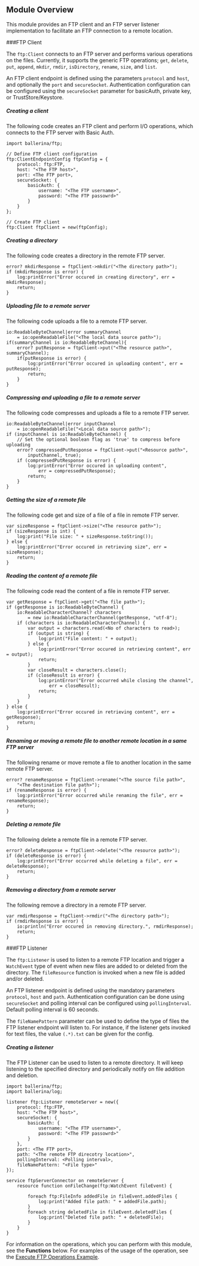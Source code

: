 ## Module Overview

This module provides an FTP client and an FTP server listener implementation to facilitate an FTP connection to a remote location.

###FTP Client

The `ftp:Client` connects to an FTP server and performs various operations on the files. Currently, it supports the 
generic FTP operations; `get`, `delete`, `put`, `append`, `mkdir`, `rmdir`, `isDirectory`, `rename`, `size`, and
 `list`.

An FTP client endpoint is defined using the parameters `protocol` and `host`, and optionally the `port` and 
`secureSocket`. Authentication configuration can be configured using the `secureSocket` parameter for basicAuth, 
private key, or TrustStore/Keystore.

##### Creating a client

The following code creates an FTP client and perform I/O operations, which connects to the FTP server with Basic Auth.
```ballerina
import ballerina/ftp;

// Define FTP client configuration
ftp:ClientEndpointConfig ftpConfig = {
    protocol: ftp:FTP,
    host: "<The FTP host>",
    port: <The FTP port>,
    secureSocket: {
        basicAuth: {
            username: "<The FTP username>",
            password: "<The FTP passowrd>"
        }
    }
};

// Create FTP client
ftp:Client ftpClient = new(ftpConfig);
```

##### Creating a directory

The following code creates a directory in the remote FTP server.

```ballerina
error? mkdirResponse = ftpClient->mkdir("<The directory path>");
if (mkdirResponse is error) {
    log:printError("Error occured in creating directory", err = mkdirResponse);
    return;
}
```

##### Uploading file to a remote server

The following code uploads a file to a remote FTP server.

```ballerina
io:ReadableByteChannel|error summaryChannel
    = io:openReadableFile("<The local data source path>");
if(summaryChannel is io:ReadableByteChannel){
    error? putResponse = ftpClient->put("<The resource path>", summaryChannel);   
    if(putResponse is error) {
        log:printError("Error occured in uploading content", err = putResponse);
        return;
    }
}
```

##### Compressing and uploading a file to a remote server

The following code compresses and uploads a file to a remote FTP server.

```ballerina
io:ReadableByteChannel|error inputChannel
    = io:openReadableFile("<Local data source path>");
if (inputChannel is io:ReadableByteChannel) {
    // Set the optional boolean flag as 'true' to compress before uploading
    error? compressedPutResponse = ftpClient->put("<Resource path>",
        inputChannel, true);   
    if (compressedPutResponse is error) {
        log:printError("Error occured in uploading content",
            err = compressedPutResponse);
        return;
    }
}
```

##### Getting the size of a remote file

The following code get and size of a file of a file in remote FTP server.

```ballerina
var sizeResponse = ftpClient->size("<The resource path>");
if (sizeResponse is int) {
    log:print("File size: " + sizeResponse.toString());
} else {
    log:printError("Error occured in retrieving size", err = sizeResponse);
    return;
}
```

##### Reading the content of a remote file

The following code read the content of a file in remote FTP server.

```ballerina
var getResponse = ftpClient->get("<The file path>");
if (getResponse is io:ReadableByteChannel) {
    io:ReadableCharacterChannel? characters
        = new io:ReadableCharacterChannel(getResponse, "utf-8");
    if (characters is io:ReadableCharacterChannel) {
        var output = characters.read(<No of characters to read>);
        if (output is string) {
            log:print("File content: " + output);
        } else {
            log:printError("Error occured in retrieving content", err = output);
            return;
        }
        var closeResult = characters.close();
        if (closeResult is error) {
            log:printError("Error occurred while closing the channel",
                err = closeResult);
            return;
        }
    }
} else {
    log:printError("Error occured in retrieving content", err = getResponse);
    return;
}
```

##### Renaming or moving a remote file to another remote location in a same FTP server

The following rename or move remote a file to another location in the same remote FTP server.

```ballerina
error? renameResponse = ftpClient->rename("<The source file path>",
    "<The destination file path>");
if (renameResponse is error) {
    log:printError("Error occurred while renaming the file", err = renameResponse);
    return;
}
```

##### Deleting a remote file

The following delete a remote file in a remote FTP server.

```ballerina
error? deleteResponse = ftpClient->delete("<The resource path>");
if (deleteResponse is error) {
    log:printError("Error occurred while deleting a file", err = deleteResponse);
    return;
}
```

##### Removing a directory from a remote server

The following remove a directory in a remote FTP server.

```ballerina
var rmdirResponse = ftpClient->rmdir("<The directory path>");
if (rmdirResponse is error) {
    io:println("Error occured in removing directory.", rmdirResponse); 
    return;
}
```

###FTP Listener

The `ftp:Listener` is used to listen to a remote FTP location and trigger a `WatchEvent` type of event when new 
files are added to or deleted from the directory. The `fileResource` function is invoked when a new file is added 
and/or deleted.

An FTP listener endpoint is defined using the mandatory parameters `protocol`, `host` and  `path`. Authentication 
configuration can be done using `secureSocket` and polling interval can be configured using `pollingInterval`. 
Default polling interval is 60 seconds.

The `fileNamePattern` parameter can be used to define the type of files the FTP listener endpoint will listen to. 
For instance, if the listener gets invoked for text files, the value `(.*).txt` can be given for the config.

##### Creating a listener

The FTP Listener can be used to listen to a remote directory. It will keep listening to the specified directory and 
periodically notify on file addition and deletion.

```ballerina
import ballerina/ftp;
import ballerina/log;

listener ftp:Listener remoteServer = new({
    protocol: ftp:FTP,
    host: "<The FTP host>",
    secureSocket: {
        basicAuth: {
            username: "<The FTP username>",
            password: "<The FTP passowrd>"
        }
    },
    port: <The FTP port>,
    path: "<The remote FTP direcotry location>",
    pollingInterval: <Polling interval>,
    fileNamePattern: "<File type>"
});

service ftpServerConnector on remoteServer {
    resource function onFileChange(ftp:WatchEvent fileEvent) {

        foreach ftp:FileInfo addedFile in fileEvent.addedFiles {
            log:print("Added file path: " + addedFile.path);
        }
        foreach string deletedFile in fileEvent.deletedFiles {
            log:print("Deleted file path: " + deletedFile);
        }
    }
}
```

For information on the operations, which you can perform with this module, see the **Functions** below. For examples of the usage of the operation, see the [Execute FTP Operations Example](https://ballerina.io/learn/by-example/execute-ftp-operations.html).
